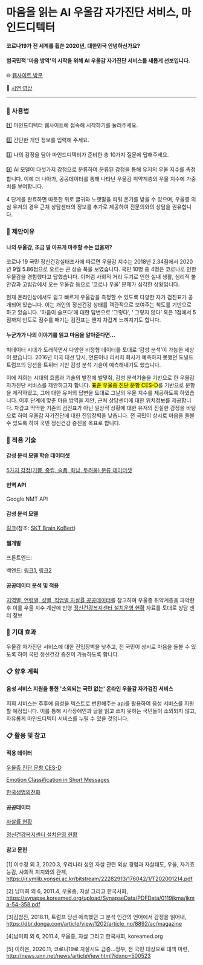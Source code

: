 # 마음을 읽는 AI 우울감 자가진단 서비스, 마인드디텍터


#### 코로나19가 전 세계를 휩쓴 2020년, 대한민국 안녕하신가요? 
#### 범국민적 '마음 방역'의 시작을 위해 AI 우울감 자가진단 서비스를 새롭게 선보입니다.

:globe_with_meridians: [웹사이트 방문](http://minddetector.me/)

:movie_camera: [시연 영상](http://minddetector.me/)
- - -
### :book: 사용법

:one: 마인드디텍터 웹사이트에 접속해 시작하기를 눌러주세요.

:two: 간단한 개인 정보를 입력해 주세요.

:three: 나의 감정을 담아 마인드디텍터가 준비한 총 10가지 질문에 답해주세요.

:four: AI 모델이 다섯가지 감정으로 분류하여 분류된 감정을 통해 유저의 우울 지수를 측정합니다. 이에 더 나아가, 공공데이터를 통해 나타난 우울감 취약계층의 우울 지수에 가중치를 부여합니다.

4 단계를 완료하면 따뜻한 위로 글귀와 노랫말을 띄워 온기를 받을 수 있으며, 우울증 의심 유저의 경우 근처 상담센터의 정보를 추가로 제공하여 전문의와의 상담을 권유합니다.

### :eyes: 제안이유
#### 나의 우울감, 조금 덜 아프게 마주할 수는 없을까?

코로나 19 국민 정신건강실태조사에 따르면 우울감 지수는 2018년 2.34점에서 2020년 9월 5.86점으로 오르는 큰 상승 폭을 보였습니다. 국민 10명 중 4명은 코로나로 인한 우울감을 경험했다고 답했습니다. 이처럼 사회적 거리 두기로 인한 실내 생활, 심리적 불안감과 고립감에서 오는 우울감 등으로 ‘코로나 우울’ 문제가 심각한 상황입니다.

현재 온라인상에서도 쉽고 빠르게 우울감을 측정할 수 있도록 다양한 자가 검진표가 공개되어 있습니다. 이는 개인의 정신건강 상태를 객관적으로 보여주는 척도를 기반으로 하고 있습니다. ‘마음이 슬프다’에 대한 답변으로 ‘그렇다’, ‘ 그렇지 않다’ 혹은 1점에서 5점까지 빈도로 점수를 매기는 검진표는 왠지 차갑게 느껴지기도 합니다.

#### 누군가가 나의 이야기를 읽고 마음을 알아준다면...

빅데이터 시대가 도래하면서 다양한 비정형 데이터를 토대로 ‘감성 분석’이 가능한 세상이 왔습니다. 2016년 미국 대선 당시, 언론이나 리서치 회사가 예측하지 못했던 도널드 트럼프의 당선을 트위터 기반 감성 분석 기술이 예측해내기도 했습니다.

이에 저희는 시대의 흐름과 기술의 발전에 발맞춰, 감성 분석기술을 기반으로 한 우울감 자가진단 서비스를 제안하고자 합니다. <mark>표준 우울증 진단 문항 CES-D</mark>를 기반으로 문항을 제작하였고, 그에 대한 유저의 답변을 토대로 그날의 우울 지수를 제공하도록 하였습니다. 이후 단계에 맞춘 마음 방역을 제안, 근처 상담센터에 대한 위치정보를 제공합니다. 차갑고 딱딱한 기존의 검진표가 아닌 일상적 상황에 대한 유저의 진실한 감정을 바탕으로 하여 우울감 자가진단에 대한 진입장벽을 낮춥니다. 전 국민이 상시로 마음을 돌볼 수 있도록 하여 국민 정신건강 증진을 목표로 합니다.

### :musical_note: 적용 기술
#### 감성 분석 모델 학습 데이터셋

[5가지 감정(기쁨, 중립, 슬픔, 화남, 두려움) 분류 데이터셋](https://github.com/lukasgarbas/nlp-text-emotion)

#### 번역 API
Google NMT API

#### 감성 분석 모델

[링크](https://github.com/wansook0316/emotion_analysis)(참조: [SKT Brain KoBert](https://github.com/SKTBrain/KoBERT))


#### 웹개발

프론트엔드: 

백엔드: [링크1](https://github.com/penguin234/mind-detector-utils), [링크2](https://github.com/penguin234/mind-detector-operation)

#### 공공데이터 분석 및 적용

[지역별, 연령별, 성별, 직업별 자살률 공공데이터](http://kostat.go.kr/portal/korea/index.action)를 참고하여 우울증 취약계층을 파악한 후 이를 우울 지수 계산에 반영
[정신건강복지센터 설치운영 현황](http://www.mohw.go.kr/upload/viewer/skin/doc.html?fn=1560908774347_20190619104614.hwp&rs=/upload/viewer/result/202012/) 자료를 토대로 상담 센터 정보 

### :high_brightness: 기대 효과
우울감 자가진단 서비스에 대한 진입장벽을 낮추고, 전 국민이 상시로 마음을 돌볼 수 있도록 하여 국민 정신건강 증진이 가능하도록 합니다.

### :clipboard: 향후 계획
#### 음성 서비스 지원을 통한 '소외되는 국민 없는' 온라인 우울감 자가검진 서비스

저희 서비스는 추후에 음성을 텍스트로 변환해주는 api를 활용하여 음성 서비스를 지원할 예정입니다. 이를 통해 시각장애인과 글을 읽고 쓰지 못하는 국민들이 소외되지 않고, 자유롭게 마인드디텍터 서비스를 누릴 수 있을 것입니다.

### :clipboard: 활용 및 참고
#### 적용 데이터
[우울증 진단 문항 CES-D](https://www.midss.org/content/center-epidemiologic-studies-depression-scale-ces-d)

[Emotion Classification in Short Messages](https://github.com/lukasgarbas/nlp-text-emotion)

[한국생명의전화](https://lifeline.or.kr/business/board.php?page=1&gubun=public&keyfield=&keyword=&keyCate=)

#### 공공데이터
[자살률 현황](http://kostat.go.kr/portal/korea/index.action)

[정신건강복지센터 설치운영 현황](http://www.mohw.go.kr/upload/viewer/skin/doc.html?fn=1560908774347_20190619104614.hwp&rs=/upload/viewer/result/202012/)


#### 참고 문헌
[1] 이수정 외 3, 2020.3, 우리나라 성인 자살 관련 외상 경험과 자살태도, 우울, 자기효능감, 사회적 지지와의 관계, https://ir.ymlib.yonsei.ac.kr/bitstream/22282913/176042/1/T202001214.pdf

[2] 남미희 외 6, 2011.4, 우울증, 자살 그리고 한국사회, https://synapse.koreamed.org/upload/SynapseData/PDFData/0119jkma/jkma-54-358.pdf

[3]김범진, 2018.11, 트럼프 당선 에측했던 그 분석 인간의 언어에서 감정을 읽어내, https://dbr.donga.com/article/view/1202/article_no/8892/ac/magazine

[4]남미희 외 6, 2011.4, 우울증, 자살 그리고 한국사회, koreamed.org

[5] 이하은, 2020.11, 코로나19로 자살시도 급증…정부, 전 국민 대상으로 대책 마련, http://news.unn.net/news/articleView.html?idxno=500523
